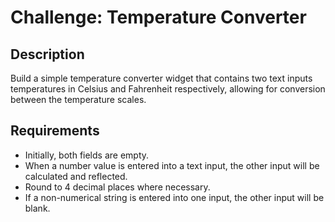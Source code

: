 # Challenge: Temperature Converter

## Description

Build a simple temperature converter widget that contains two text inputs temperatures in Celsius and Fahrenheit respectively, allowing for conversion between the temperature scales.

## Requirements

- Initially, both fields are empty.
- When a number value is entered into a text input, the other input will be calculated and reflected.
- Round to 4 decimal places where necessary.
- If a non-numerical string is entered into one input, the other input will be blank.
